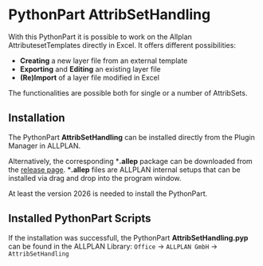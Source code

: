 # PythonPart AttribSetHandling
With this PythonPart it is possible to work on the Allplan AttributesetTemplates directly in Excel. It offers different possibilities:
- **Creating** a new layer file from an external template
- **Exporting** and **Editing** an existing layer file
- **(Re)Import** of a layer file modified in Excel

The functionalities are possible both for single or a number of AttribSets.

## Installation
The PythonPart **AttribSetHandling** can be installed directly from the Plugin Manager in ALLPLAN. 

Alternatively, the corresponding ***.allep** package can be downloaded from the [release page](https://github.com/AnkeNiedermaier/attrib-set-handling-public/releases). ***.allep** files are ALLPLAN internal setups that can be installed via drag and drop into the program window.

At least the version 2026 is needed to install the PythonPart.

## Installed PythonPart Scripts
If the installation was successfull, the PythonPart **AttribSetHandling.pyp** can be found
in the ALLPLAN Library:
`Office` → `ALLPLAN GmbH` → `AttribSetHandling`
